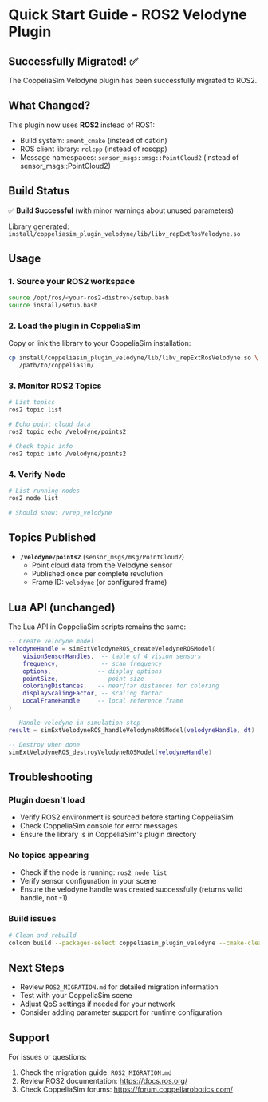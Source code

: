 # Quick Start Guide - ROS2 Velodyne Plugin

## Successfully Migrated! ✅

The CoppeliaSim Velodyne plugin has been successfully migrated to ROS2.

## What Changed?

This plugin now uses **ROS2** instead of ROS1:
- Build system: `ament_cmake` (instead of catkin)
- ROS client library: `rclcpp` (instead of roscpp)
- Message namespaces: `sensor_msgs::msg::PointCloud2` (instead of sensor_msgs::PointCloud2)

## Build Status

✅ **Build Successful** (with minor warnings about unused parameters)

Library generated: `install/coppeliasim_plugin_velodyne/lib/libv_repExtRosVelodyne.so`

## Usage

### 1. Source your ROS2 workspace
```bash
source /opt/ros/<your-ros2-distro>/setup.bash
source install/setup.bash
```

### 2. Load the plugin in CoppeliaSim
Copy or link the library to your CoppeliaSim installation:
```bash
cp install/coppeliasim_plugin_velodyne/lib/libv_repExtRosVelodyne.so \
   /path/to/coppeliasim/
```

### 3. Monitor ROS2 Topics
```bash
# List topics
ros2 topic list

# Echo point cloud data
ros2 topic echo /velodyne/points2

# Check topic info
ros2 topic info /velodyne/points2
```

### 4. Verify Node
```bash
# List running nodes
ros2 node list

# Should show: /vrep_velodyne
```

## Topics Published

- **`/velodyne/points2`** (`sensor_msgs/msg/PointCloud2`)
  - Point cloud data from the Velodyne sensor
  - Published once per complete revolution
  - Frame ID: `velodyne` (or configured frame)

## Lua API (unchanged)

The Lua API in CoppeliaSim scripts remains the same:

```lua
-- Create velodyne model
velodyneHandle = simExtVelodyneROS_createVelodyneROSModel(
    visionSensorHandles,  -- table of 4 vision sensors
    frequency,            -- scan frequency
    options,             -- display options
    pointSize,           -- point size
    coloringDistances,   -- near/far distances for coloring
    displayScalingFactor, -- scaling factor
    LocalFrameHandle     -- local reference frame
)

-- Handle velodyne in simulation step
result = simExtVelodyneROS_handleVelodyneROSModel(velodyneHandle, dt)

-- Destroy when done
simExtVelodyneROS_destroyVelodyneROSModel(velodyneHandle)
```

## Troubleshooting

### Plugin doesn't load
- Verify ROS2 environment is sourced before starting CoppeliaSim
- Check CoppeliaSim console for error messages
- Ensure the library is in CoppeliaSim's plugin directory

### No topics appearing
- Check if the node is running: `ros2 node list`
- Verify sensor configuration in your scene
- Ensure the velodyne handle was created successfully (returns valid handle, not -1)

### Build issues
```bash
# Clean and rebuild
colcon build --packages-select coppeliasim_plugin_velodyne --cmake-clean-cache
```

## Next Steps

- Review `ROS2_MIGRATION.md` for detailed migration information
- Test with your CoppeliaSim scene
- Adjust QoS settings if needed for your network
- Consider adding parameter support for runtime configuration

## Support

For issues or questions:
1. Check the migration guide: `ROS2_MIGRATION.md`
2. Review ROS2 documentation: https://docs.ros.org/
3. Check CoppeliaSim forums: https://forum.coppeliarobotics.com/

